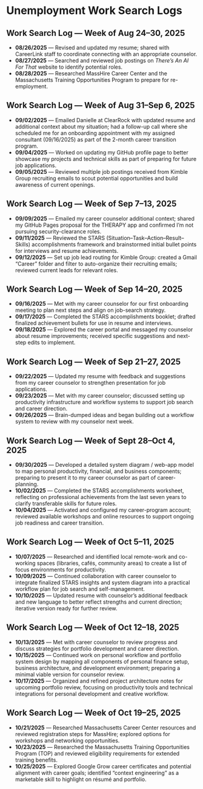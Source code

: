 # Unemployment Work Search Logs

## Work Search Log — Week of Aug 24–30, 2025

- **08/26/2025** — Revised and updated my resume; shared with CareerLink staff to coordinate connecting with an appropriate counselor.  
- **08/27/2025** — Searched and reviewed job postings on *There’s An AI For That* website to identify potential roles.  
- **08/28/2025** — Researched MassHire Career Center and the Massachusetts Training Opportunities Program to prepare for re-employment.  

## Work Search Log — Week of Aug 31–Sep 6, 2025

- **09/02/2025** — Emailed Danielle at ClearRock with updated resume and additional context about my situation; had a follow-up call where she scheduled me for an onboarding appointment with my assigned consultant (09/16/2025) as part of the 2-month career transition program.  
- **09/04/2025** — Worked on updating my GitHub profile page to better showcase my projects and technical skills as part of preparing for future job applications.  
- **09/05/2025** — Reviewed multiple job postings received from Kimble Group recruiting emails to scout potential opportunities and build awareness of current openings.

## Work Search Log — Week of Sep 7–13, 2025

- **09/09/2025** — Emailed my career counselor additional context; shared my GitHub Pages proposal for the THERAPY app and confirmed I’m not pursuing security-clearance roles.  
- **09/11/2025** — Reviewed the STARS (Situation–Task–Action–Result–Skills) accomplishments framework and brainstormed initial bullet points for interviews and resume achievements.  
- **09/12/2025** — Set up job lead routing for Kimble Group: created a Gmail “Career” folder and filter to auto-organize their recruiting emails; reviewed current leads for relevant roles.

## Work Search Log — Week of Sep 14–20, 2025

- **09/16/2025** — Met with my career counselor for our first onboarding meeting to plan next steps and align on job-search strategy.  
- **09/17/2025** — Completed the STARS accomplishments booklet; drafted finalized achievement bullets for use in resume and interviews.  
- **09/18/2025** — Explored the career portal and messaged my counselor about resume improvements; received specific suggestions and next-step edits to implement.

## Work Search Log — Week of Sep 21–27, 2025

- **09/22/2025** — Updated my resume with feedback and suggestions from my career counselor to strengthen presentation for job applications.  
- **09/23/2025** — Met with my career counselor; discussed setting up productivity infrastructure and workflow systems to support job search and career direction.  
- **09/26/2025** — Brain-dumped ideas and began building out a workflow system to review with my counselor next week.

## Work Search Log — Week of Sept 28–Oct 4, 2025

- **09/30/2025** — Developed a detailed system diagram / web-app model to map personal productivity, financial, and business components; preparing to present it to my career counselor as part of career-planning.  
- **10/02/2025** — Completed the STARS accomplishments worksheet, reflecting on professional achievements from the last seven years to clarify transferable skills for future roles.  
- **10/04/2025** — Activated and configured my career-program account; reviewed available workshops and online resources to support ongoing job readiness and career transition.

## Work Search Log — Week of Oct 5–11, 2025

- **10/07/2025** — Researched and identified local remote-work and co-working spaces (libraries, cafés, community areas) to create a list of focus environments for productivity.  
- **10/09/2025** — Continued collaboration with career counselor to integrate finalized STARS insights and system diagram into a practical workflow plan for job search and self-management.  
- **10/10/2025** — Updated resume with counselor’s additional feedback and new language to better reflect strengths and current direction; iterative version ready for further review.

## Work Search Log — Week of Oct 12–18, 2025

- **10/13/2025** — Met with career counselor to review progress and discuss strategies for portfolio development and career direction.  
- **10/15/2025** — Continued work on personal workflow and portfolio system design by mapping all components of personal finance setup, business architecture, and development environment; preparing a minimal viable version for counselor review.  
- **10/17/2025** — Organized and refined project architecture notes for upcoming portfolio review, focusing on productivity tools and technical integrations for personal development and creative workflow.  

## Work Search Log — Week of Oct 19–25, 2025

- **10/21/2025** — Researched Massachusetts Career Center resources and reviewed registration steps for MassHire; explored options for workshops and networking opportunities.  
- **10/23/2025** — Researched the Massachusetts Training Opportunities Program (TOP) and reviewed eligibility requirements for extended training benefits.  
- **10/25/2025** — Explored Google Grow career certificates and potential alignment with career goals; identified “context engineering” as a marketable skill to highlight on résumé and portfolio.  
